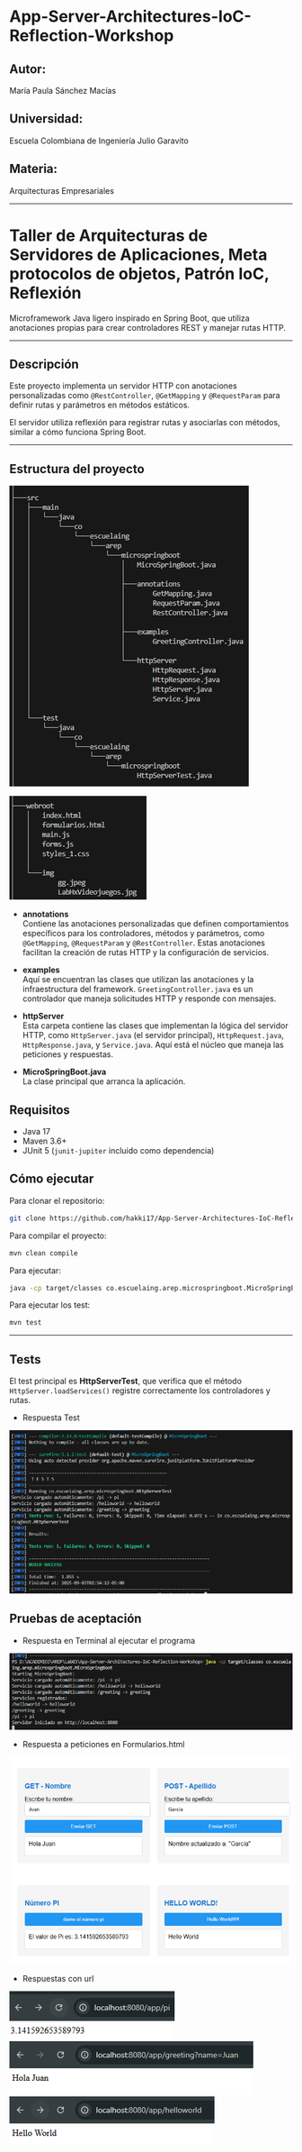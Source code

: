 # App-Server-Architectures-IoC-Reflection-Workshop

## Autor:

María Paula Sánchez Macías

## Universidad:

Escuela Colombiana de Ingeniería Julio Garavito

## Materia:

Arquitecturas Empresariales

---

# Taller de Arquitecturas de Servidores de Aplicaciones, Meta protocolos de objetos, Patrón IoC, Reflexión

Microframework Java ligero inspirado en Spring Boot, que utiliza anotaciones propias para crear controladores REST y manejar rutas HTTP.

---

## Descripción

Este proyecto implementa un servidor HTTP con anotaciones personalizadas como `@RestController`, `@GetMapping` y `@RequestParam` para definir rutas y parámetros en métodos estáticos.

El servidor utiliza reflexión para registrar rutas y asociarlas con métodos, similar a cómo funciona Spring Boot.

---

## Estructura del proyecto

![](https://github.com/hakki17/App-Server-Architectures-IoC-Reflection-Workshop/blob/main/img/tree1.png)

![](https://github.com/hakki17/App-Server-Architectures-IoC-Reflection-Workshop/blob/main/img/tree2.png)

- **annotations**  
  Contiene las anotaciones personalizadas que definen comportamientos específicos para los controladores, métodos y parámetros, como `@GetMapping`, `@RequestParam` y `@RestController`. Estas anotaciones facilitan la creación de rutas HTTP y la configuración de servicios.

- **examples**  
  Aquí se encuentran las clases que utilizan las anotaciones y la infraestructura del framework. `GreetingController.java` es un controlador que maneja solicitudes HTTP y responde con mensajes.

- **httpServer**  
  Esta carpeta contiene las clases que implementan la lógica del servidor HTTP, como `HttpServer.java` (el servidor principal), `HttpRequest.java`, `HttpResponse.java`, y `Service.java`. Aquí está el núcleo que maneja las peticiones y respuestas.

- **MicroSpringBoot.java**  
  La clase principal que arranca la aplicación.


## Requisitos

- Java 17
- Maven 3.6+
- JUnit 5 (`junit-jupiter` incluido como dependencia)

## Cómo ejecutar

Para clonar el repositorio:

```bash
git clone https://github.com/hakki17/App-Server-Architectures-IoC-Reflection-Workshop
``` 

Para compilar el proyecto:

```bash
mvn clean compile
```

Para ejecutar:

```bash
java -cp target/classes co.escuelaing.arep.microspringboot.MicroSpringBoot
```

Para ejecutar los test:

```bash
mvn test
```

---

## Tests

El test principal es **HttpServerTest**, que verifica que el método `HttpServer.loadServices()` registre correctamente los controladores y rutas.

- Respuesta Test

![](https://github.com/hakki17/App-Server-Architectures-IoC-Reflection-Workshop/blob/main/img/test.png)

## Pruebas de aceptación

- Respuesta en Terminal al ejecutar el programa

![](https://github.com/hakki17/App-Server-Architectures-IoC-Reflection-Workshop/blob/main/img/respuestaTerminal.png)

- Respuesta a peticiones en Formularios.html

![](https://github.com/hakki17/App-Server-Architectures-IoC-Reflection-Workshop/blob/main/img/respuestaFront.png)

- Respuestas con url

![](https://github.com/hakki17/App-Server-Architectures-IoC-Reflection-Workshop/blob/main/img/respi.png)
![](https://github.com/hakki17/App-Server-Architectures-IoC-Reflection-Workshop/blob/main/img/resname.png)
![](https://github.com/hakki17/App-Server-Architectures-IoC-Reflection-Workshop/blob/main/img/reshelloworld.png)

